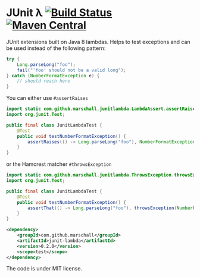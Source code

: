 JUnit λ [![Build Status](https://travis-ci.org/marschall/junit-lambda.png?branch=master)](https://travis-ci.org/marschall/junit-lambda) [![Maven Central](https://maven-badges.herokuapp.com/maven-central/cz.jirutka.rsql/rsql-parser/badge.svg)](https://maven-badges.herokuapp.com/maven-central/com.github.marschall/junit-lambda)
=======
JUnit extensions built on Java 8 lambdas. Helps to test exceptions and can be used instead of the following pattern:

```java
try {
    Long.parseLong("foo");
    fail("'foo' should not be a valid long");
} catch (NumberFormatException e) {
    // should reach here
}
```

You can either use `#assertRaises`

```java
import static com.github.marschall.junitlambda.LambdaAssert.assertRaises;
import org.junit.Test;

public final class JunitLambdaTest {
    @Test
    public void testNumberFormatException() {
        assertRaises(() -> Long.parseLong("foo"), NumberFormatException.class);
    }
}
```

or the Hamcrest matcher `#throwsException`


```java
import static com.github.marschall.junitlambda.ThrowsException.throwsException;
import org.junit.Test;

public final class JunitLambdaTest {
    @Test
    public void testNumberFormatException() {
        assertThat(() -> Long.parseLong("foo"), throwsException(NumberFormatException.class));
    }
}
```

```xml
<dependency>
    <groupId>com.github.marschall</groupId>
    <artifactId>junit-lambda</artifactId>
    <version>0.2.0</version>
    <scope>test</scope>
</dependency>
```

The code is under MIT license.


